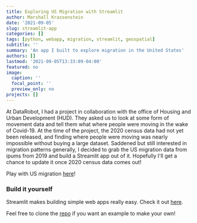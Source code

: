 ```yaml
---
title: Exploring US Migration with Streamlit
author: Marshall Krassenstein
date: '2021-09-05'
slug: streamlit-app
categories: []
tags: [python, webapp, migration, streamlit, geospatial]
subtitle: ''
summary: 'An app I built to explore migration in the United States'
authors: []
lastmod: '2021-09-05T13:33:09-04:00'
featured: no
image:
  caption: ''
  focal_point: ''
  preview_only: no
projects: []
---
```



At DataRobot, I had a project in collaboration with the office of Housing and Urban Development (HUD). They asked us to look at some form of movement data and tell them what where people were moving in the wake of Covid-19. At the time of the project, the 2020 census data had not yet been released, and finding where people were moving was nearly impossible without buying a large dataset. Saddened but still interested in migration patterns generally, I decided to grab the US migration data from ipums from 2019 and build a Streamlit app out of it. Hopefully I'll get a chance to update it once 2020 census data comes out!


<!-- ![Migration App](migration_demo.gif) -->
<!-- <div> -->
<!-- <img src="migration_demo.gif" alt="Migration app" style="text-align: center;> -->
<!-- </div> -->

Play with US migration [here](https://statesmigrate.streamlit.app/)!


<!-- <iframe src="https://statesmigrate.streamlit.app/" width="1344" height="900px"></iframe> -->

### Build it yourself

Streamlit makes building simple web apps really easy. Check it out [here](https://streamlit.io/).

Feel free to clone the [repo](https://github.com/mpkrass7/solid-octo-robot) if you want an example to make your own!
